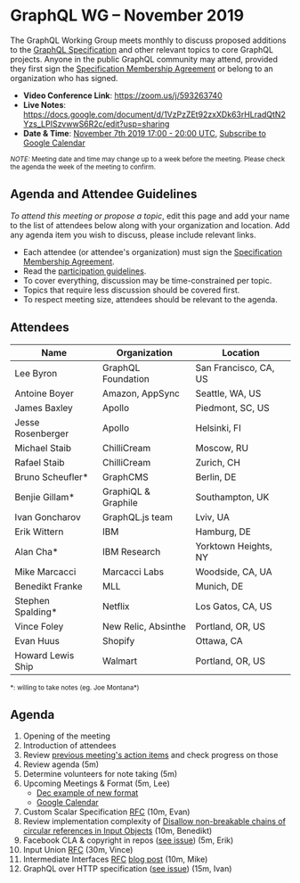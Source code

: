 # GraphQL WG – November 2019

The GraphQL Working Group meets monthly to discuss proposed additions to the
[GraphQL Specification](https://github.com/graphql/graphql-spec) and other
relevant topics to core GraphQL projects. Anyone in the public GraphQL
community may attend, provided they first sign the [Specification Membership Agreement](https://github.com/graphql/foundation) or belong to an organization who has signed.

- **Video Conference Link**: https://zoom.us/j/593263740
- **Live Notes**: https://docs.google.com/document/d/1VzPzZEt92zxXDk63rHLradQtN2Yzs_LPISzvwwS6R2c/edit?usp=sharing
- **Date & Time**: [November 7th 2019 17:00 - 20:00 UTC](https://www.timeanddate.com/worldclock/meetingdetails.html?year=2019&month=11&day=7&hour=17&min=0&sec=0&p1=224&p2=179&p3=136&p4=37&p5=239&p6=101&p7=152), [Subscribe to Google Calendar](https://calendar.google.com/calendar/embed?src=graphql.org_lc7llu5kovorb7dl1uo7c6h4ls%40group.calendar.google.com)

<small>*NOTE:* Meeting date and time may change up to a week before the meeting.
Please check the agenda the week of the meeting to confirm.</small>


## Agenda and Attendee Guidelines

*To attend this meeting or propose a topic*, edit this page and add your name
to the list of attendees below along with your organization and location. Add any agenda item you wish to discuss, please include relevant links.

- Each attendee (or attendee's organization) must sign the [Specification Membership Agreement](https://github.com/graphql/foundation).
- Read the [participation guidelines](../README.md#participation-guidelines).
- To cover everything, discussion may be time-constrained per topic.
- Topics that require less discussion should be covered first.
- To respect meeting size, attendees should be relevant to the agenda.


## Attendees

Name                 | Organization        | Location
-------------------- | ------------------  | ----------------------
Lee Byron            | GraphQL Foundation  | San Francisco, CA, US
Antoine Boyer        | Amazon, AppSync     | Seattle, WA, US
James Baxley         | Apollo              | Piedmont, SC, US
Jesse Rosenberger    | Apollo              | Helsinki, FI
Michael Staib        | ChilliCream         | Moscow, RU
Rafael Staib         | ChilliCream         | Zurich, CH
Bruno Scheufler\*    | GraphCMS            | Berlin, DE
Benjie Gillam\*      | GraphiQL & Graphile | Southampton, UK
Ivan Goncharov       | GraphQL.js team     | Lviv, UA
Erik Wittern         | IBM                 | Hamburg, DE
Alan Cha\*           | IBM Research        | Yorktown Heights, NY
Mike Marcacci        | Marcacci Labs       | Woodside, CA, UA
Benedikt Franke      | MLL                 | Munich, DE
Stephen Spalding\*   | Netflix             | Los Gatos, CA, US
Vince Foley          | New Relic, Absinthe | Portland, OR, US
Evan Huus            | Shopify             | Ottawa, CA
Howard Lewis Ship    | Walmart             | Portland, OR, US

<small>\*: willing to take notes (eg. Joe Montana\*)</small>


## Agenda

1. Opening of the meeting
1. Introduction of attendees
1. Review [previous meeting's action items](../notes/2019-10-10.md#action-items) and check progress on those
1. Review agenda (5m)
1. Determine volunteers for note taking (5m)
1. Upcoming Meetings & Format (5m, Lee)
   - [Dec example of new format](https://github.com/graphql/graphql-wg/blob/master/agendas/2019-12-05.md)
   - [Google Calendar](https://calendar.google.com/calendar/embed?src=graphql.org_lc7llu5kovorb7dl1uo7c6h4ls%40group.calendar.google.com)
1. Custom Scalar Specification [RFC](https://github.com/graphql/graphql-spec/issues/635) (10m, Evan)
1. Review implementation complexity of [Disallow non-breakable chains of circular references in Input Objects](https://github.com/graphql/graphql-spec/pull/445) (10m, Benedikt)
1. Facebook CLA & copyright in repos ([see issue](https://github.com/graphql/graphql-wg/issues/291)) (5m, Erik)
1. Input Union [RFC](https://github.com/graphql/graphql-spec/blob/master/rfcs/InputUnion.md) (30m, Vince)
1. Intermediate Interfaces [RFC](https://github.com/graphql/graphql-spec/pull/373) [blog post](https://dev.to/mikemarcacci/intermediate-interfaces-generic-utility-types-in-graphql-1cap-temp-slug-8952286?preview=ed957dcce8697307abcb0da3d08ecfa5c081a7b5828fe13e556fb29b57aede6f8fd9ea76319f68520eb1d38a9c75b41a15c79e7c222b9666ade6a853) (10m, Mike)
1. GraphQL over HTTP specification ([see issue](https://github.com/graphql/graphql-wg/issues/293)) (15m, Ivan)
